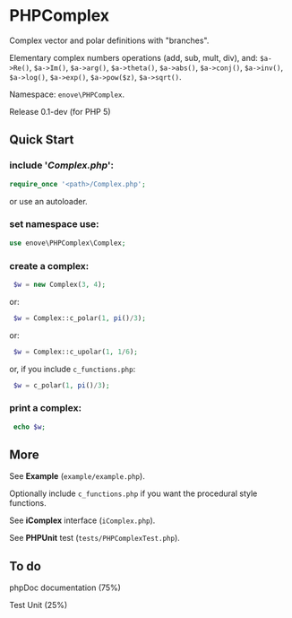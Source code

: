 # PHPComplex

Complex vector and polar definitions with "branches".

Elementary complex numbers operations (add, sub, mult, div), and:
 `$a->Re()`, `$a->Im()`, `$a->arg()`, `$a->theta()`, `$a->abs()`, `$a->conj()`, `$a->inv()`, `$a->log()`, `$a->exp()`, `$a->pow($z)`, `$a->sqrt()`.

Namespace: `enove\PHPComplex`.

Release 0.1-dev (for PHP 5)

## Quick Start

### include '*Complex.php*':

```php
require_once '<path>/Complex.php';
```
or use an autoloader.

### set namespace use:

```php
use enove\PHPComplex\Complex;
```

### create a complex:

```php
 $w = new Complex(3, 4);
``` 
or:

```php
 $w = Complex::c_polar(1, pi()/3);
```
or:

```php
 $w = Complex::c_upolar(1, 1/6);
```
or, if you include `c_functions.php`:

```php
 $w = c_polar(1, pi()/3);
```

### print a complex:

```php
 echo $w;
```
 
## More
See **Example** (`example/example.php`).

Optionally include `c_functions.php` if you want the procedural style functions.

See **iComplex** interface (`iComplex.php`).

See **PHPUnit** test (`tests/PHPComplexTest.php`).

## To do

phpDoc documentation (75%)

Test Unit (25%)


